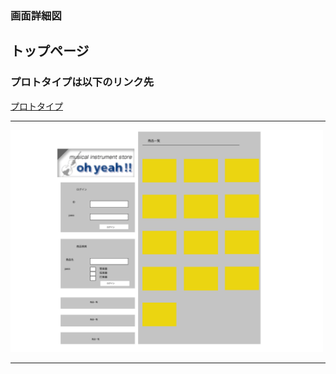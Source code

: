 ### 画面詳細図
## トップページ
### プロトタイプは以下のリンク先
[プロトタイプ](https://www.figma.com/file/0iiJP7KwRtu2cOvpAPoogL/Untitled?node-id=1%3A2)
*****
<img src="../img/toppage.png" width="500">

*****
